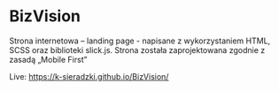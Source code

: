 # BizVision
Strona internetowa – landing page - napisane z wykorzystaniem HTML, SCSS oraz biblioteki slick.js. Strona została
zaprojektowana zgodnie z zasadą „Mobile First”

Live: https://k-sieradzki.github.io/BizVision/
